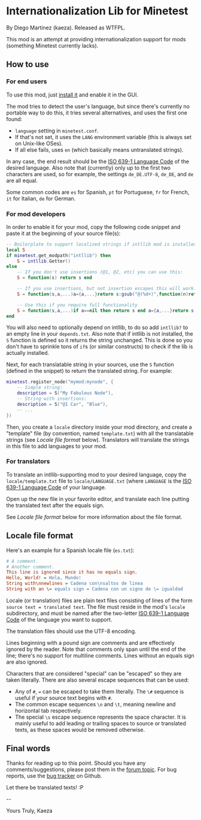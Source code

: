 
# Internationalization Lib for Minetest

By Diego Martínez (kaeza).
Released as WTFPL.

This mod is an attempt at providing internationalization support for mods
(something Minetest currently lacks).

## How to use

### For end users

To use this mod, just [install it](http://wiki.minetest.net/Installing_Mods)
and enable it in the GUI.

The mod tries to detect the user's language, but since there's currently no
portable way to do this, it tries several alternatives, and uses the first one
found:

  * `language` setting in `minetest.conf`.
  * If that's not set, it uses the `LANG` environment variable (this is
    always set on Unix-like OSes).
  * If all else fails, uses `en` (which basically means untranslated strings).

In any case, the end result should be the
[ISO 639-1 Language Code](https://en.wikipedia.org/wiki/List_of_ISO_639-1_codes)
of the desired language. Also note that (currently) only up to the first two
characters are used, so for example, the settings `de_DE.UTF-8`, `de_DE`,
and `de` are all equal.

Some common codes are `es` for Spanish, `pt` for Portuguese, `fr` for French,
`it` for Italian, `de` for German.

### For mod developers

In order to enable it for your mod, copy the following code snippet and paste
it at the beginning of your source file(s):

```lua
-- Boilerplate to support localized strings if intllib mod is installed.
local S
if minetest.get_modpath("intllib") then
	S = intllib.Getter()
else
	-- If you don't use insertions (@1, @2, etc) you can use this:
	S = function(s) return s end

	-- If you use insertions, but not insertion escapes this will work:
	S = function(s,a,...)a={a,...}return s:gsub("@(%d+)",function(n)return a[tonumber(n)]end)end

	-- Use this if you require full functionality
	S = function(s,a,...)if a==nil then return s end a={a,...}return s:gsub("(@?)@(%(?)(%d+)(%)?)",function(e,o,n,c)if e==""then return a[tonumber(n)]..(o==""and c or"")else return"@"..o..n..c end end) end
end
```

You will also need to optionally depend on intllib, to do so add `intllib?` to
an empty line in your `depends.txt`. Also note that if intllib is not installed,
the `S` function is defined so it returns the string unchanged. This is done
so you don't have to sprinkle tons of `if`s (or similar constructs) to check
if the lib is actually installed.

Next, for each translatable string in your sources, use the `S` function
(defined in the snippet) to return the translated string. For example:

```lua
minetest.register_node("mymod:mynode", {
	-- Simple string:
	description = S("My Fabulous Node"),
	-- String with insertions:
	description = S("@1 Car", "Blue"),
	-- ...
})
```

Then, you create a `locale` directory inside your mod directory, and create
a "template" file (by convention, named `template.txt`) with all the
translatable strings (see *Locale file format* below). Translators will
translate the strings in this file to add languages to your mod.

### For translators

To translate an intllib-supporting mod to your desired language, copy the
`locale/template.txt` file to `locale/LANGUAGE.txt` (where `LANGUAGE` is the
[ISO 639-1 Language Code](https://en.wikipedia.org/wiki/List_of_ISO_639-1_codes)
of your language.

Open up the new file in your favorite editor, and translate each line putting
the translated text after the equals sign.

See *Locale file format* below for more information about the file format.

## Locale file format

Here's an example for a Spanish locale file (`es.txt`):

```cfg
# A comment.
# Another comment.
This line is ignored since it has no equals sign.
Hello, World! = Hola, Mundo!
String with\nnewlines = Cadena con\nsaltos de linea
String with an \= equals sign = Cadena con un signo de \= igualdad
```

Locale (or translation) files are plain text files consisting of lines of the
form `source text = translated text`. The file must reside in the mod's `locale`
subdirectory, and must be named after the two-letter
[ISO 639-1 Language Code](https://en.wikipedia.org/wiki/List_of_ISO_639-1_codes)
of the language you want to support.

The translation files should use the UTF-8 encoding.

Lines beginning with a pound sign are comments and are effectively ignored
by the reader. Note that comments only span until the end of the line;
there's no support for multiline comments. Lines without an equals sign are
also ignored.

Characters that are considered "special" can be "escaped" so they are taken
literally. There are also several escape sequences that can be used:

  * Any of `#`, `=` can be escaped to take them literally. The `\#`
    sequence is useful if your source text begins with `#`.
  * The common escape sequences `\n` and `\t`, meaning newline and
    horizontal tab respectively.
  * The special `\s` escape sequence represents the space character. It
    is mainly useful to add leading or trailing spaces to source or
    translated texts, as these spaces would be removed otherwise.

## Final words

Thanks for reading up to this point.
Should you have any comments/suggestions, please post them in the
[forum topic](https://forum.minetest.net/viewtopic.php?id=4929). For bug
reports, use the [bug tracker](https://github.com/minetest-mods/intllib/issues/new)
on Github.

Let there be translated texts! :P

\--

Yours Truly,
Kaeza
